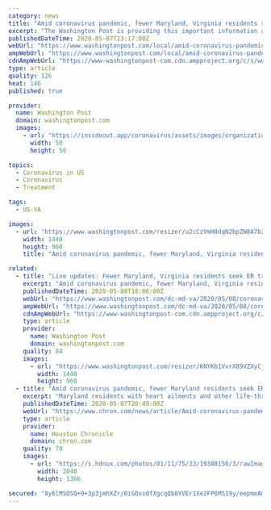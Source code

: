 ```yaml
---
category: news
title: "Amid coronavirus pandemic, fewer Maryland, Virginia residents seek ER treatment"
excerpt: "The Washington Post is providing this important information about the coronavirus for free. For more free coverage of the coronavirus pandemic, sign up for our daily Coronavirus Updates newsletter where all stories are free to read."
publishedDateTime: 2020-05-07T23:17:00Z
webUrl: "https://www.washingtonpost.com/local/amid-coronavirus-pandemic-fewer-maryland-residents-seek-er-treatment/2020/05/07/acc42a20-9068-11ea-9e23-6914ee410a5f_story.html"
ampWebUrl: "https://www.washingtonpost.com/local/amid-coronavirus-pandemic-fewer-maryland-residents-seek-er-treatment/2020/05/07/acc42a20-9068-11ea-9e23-6914ee410a5f_story.html?outputType=amp"
cdnAmpWebUrl: "https://www-washingtonpost-com.cdn.ampproject.org/c/s/www.washingtonpost.com/local/amid-coronavirus-pandemic-fewer-maryland-residents-seek-er-treatment/2020/05/07/acc42a20-9068-11ea-9e23-6914ee410a5f_story.html?outputType=amp"
type: article
quality: 126
heat: 146
published: true

provider:
  name: Washington Post
  domain: washingtonpost.com
  images:
    - url: "https://insideout.app/coronavirus/assets/images/organizations/washingtonpost.com-50x50.jpg"
      width: 50
      height: 50

topics:
  - Coronavirus in US
  - Coronavirus
  - Treatment

tags:
  - US-VA

images:
  - url: "https://www.washingtonpost.com/resizer/u2cCzVmH0dqN2bpZW8A7bZ9yLUg=/1440x0/smart/arc-anglerfish-washpost-prod-washpost.s3.amazonaws.com/public/JNXIRXUQR4I6VEZCUKPHL374SM.jpg"
    width: 1440
    height: 960
    title: "Amid coronavirus pandemic, fewer Maryland, Virginia residents seek ER treatment"

related:
  - title: "Live updates: Fewer Maryland, Virginia residents seek ER treatment during pandemic"
    excerpt: "Amid coronavirus pandemic, fewer Maryland, Virginia residents seek ER treatment Here are some of the most significant recent developments as the region responds to the pandemic of the novel coronavirus,"
    publishedDateTime: 2020-05-08T10:06:00Z
    webUrl: "https://www.washingtonpost.com/dc-md-va/2020/05/08/coronavirus-dc-maryland-virginia-live-updates/"
    ampWebUrl: "https://www.washingtonpost.com/dc-md-va/2020/05/08/coronavirus-dc-maryland-virginia-live-updates/?outputType=amp"
    cdnAmpWebUrl: "https://www-washingtonpost-com.cdn.ampproject.org/c/s/www.washingtonpost.com/dc-md-va/2020/05/08/coronavirus-dc-maryland-virginia-live-updates/?outputType=amp"
    type: article
    provider:
      name: Washington Post
      domain: washingtonpost.com
    quality: 84
    images:
      - url: "https://www.washingtonpost.com/resizer/KNYKb1VvrX89VZXyCjw1bSpmu3k=/1440x0/smart/arc-anglerfish-washpost-prod-washpost.s3.amazonaws.com/public/Z7T7YCUQXII6VEZCUKPHL374SM.jpg"
        width: 1440
        height: 960
  - title: "Amid coronavirus pandemic, fewer Maryland residents seek ER treatment"
    excerpt: "Maryland residents with heart ailments and other life-threatening conditions are increasingly avoiding hospital emergency rooms, an extra layer of concern during the covid-19 crisis that is also happening elsewhere in the country."
    publishedDateTime: 2020-05-07T20:49:00Z
    webUrl: "https://www.chron.com/news/article/Amid-coronavirus-pandemic-fewer-Maryland-15254747.php"
    type: article
    provider:
      name: Houston Chronicle
      domain: chron.com
    quality: 70
    images:
      - url: "https://s.hdnux.com/photos/01/11/75/33/19388150/3/rawImage.jpg"
        width: 2048
        height: 1366

secured: "8y6lMSOSQ+9+3p3jmhXZr/0iG0xxdfXgcqQb8YVEr1Xe2FP6M519y/eepmeAm90QCGpj+rJel9kT8oeUh84ICl52RU/EV7RTHRsUrSTTnUThiEVgxvay5KRV8MVPKllMIKVayRmZY5ZmMJ+BuAd2lkYEW+8jbCB4hFmYi4amu6jg1LMPEyqyNVhUHMhilLQXv6kBa0L1b7dstpcBBG3HqEW0M5j8nVl8BhtDJmcY1pFe9L/wjz2tI1KAON3zj+M66JUrQE4JSuMqE7SpPBK1+hKC3D6g0bKOEhUMYAm1qagpBESijb5584eRrSU0zYuCeQmF/jYZUs48/V0A8rFlxKgID6T9L+dbxZt15I2jJdRRDy8GciIulpVNd4Vfd0Y7OrMO9AhsVx7rBigWgLf7dRyxp+OZRb3+H3VZ9Lxvvn1MwCfT8zGIbM/TZiAT76zGaCeJeo4ylNsyHQSdX1b5Cw+P+txmLDO/cfT0evN8BAs=;bnYf3ERUkWP/l8YMnhkZuQ=="
---
```


